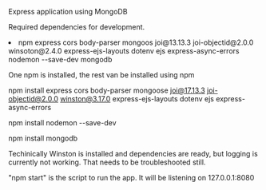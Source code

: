 Express application using MongoDB

Required dependencies for development.
<li>
npm
express
cors
body-parser
mongoos
joi@13.13.3
joi-objectid@2.0.0
winsoton@2.4.0
express-ejs-layouts
dotenv
ejs
express-async-errors
nodemon --save-dev
mongodb
</li>

One npm is installed, the rest van be installed using npm

npm install express cors body-parser mongoose joi@17.13.3 joi-objectid@2.0.0 winston@3.17.0 express-ejs-layouts dotenv ejs express-async-errors

npm install nodemon --save-dev

npm install mongodb

Techinically Winston is installed and dependencies are ready, but logging is currently not working. That needs to be troubleshooted still. 

"npm start" is the script to run the app. It will be listening on 127.0.0.1:8080

